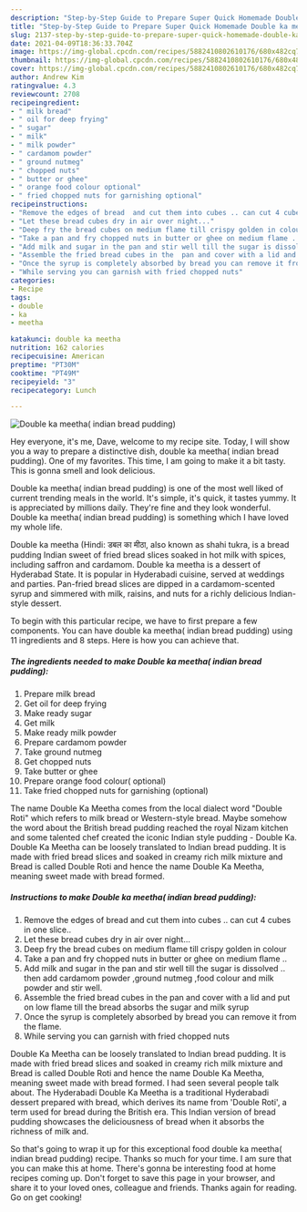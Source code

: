 ```yaml
---
description: "Step-by-Step Guide to Prepare Super Quick Homemade Double ka meetha( indian bread pudding)"
title: "Step-by-Step Guide to Prepare Super Quick Homemade Double ka meetha( indian bread pudding)"
slug: 2137-step-by-step-guide-to-prepare-super-quick-homemade-double-ka-meetha-indian-bread-pudding
date: 2021-04-09T18:36:33.704Z
image: https://img-global.cpcdn.com/recipes/5882410802610176/680x482cq70/double-ka-meetha-indian-bread-pudding-recipe-main-photo.jpg
thumbnail: https://img-global.cpcdn.com/recipes/5882410802610176/680x482cq70/double-ka-meetha-indian-bread-pudding-recipe-main-photo.jpg
cover: https://img-global.cpcdn.com/recipes/5882410802610176/680x482cq70/double-ka-meetha-indian-bread-pudding-recipe-main-photo.jpg
author: Andrew Kim
ratingvalue: 4.3
reviewcount: 2708
recipeingredient:
- " milk bread"
- " oil for deep frying"
- " sugar"
- " milk"
- " milk powder"
- " cardamom powder"
- " ground nutmeg"
- " chopped nuts"
- " butter or ghee"
- " orange food colour optional"
- " fried chopped nuts for garnishing optional"
recipeinstructions:
- "Remove the edges of bread  and cut them into cubes .. can cut 4 cubes in one slice.."
- "Let these bread cubes dry in air over night..."
- "Deep fry the bread cubes on medium flame till crispy golden in colour"
- "Take a pan and fry chopped nuts in butter or ghee on medium flame .."
- "Add milk and sugar in the pan and stir well till the sugar is dissolved .. then add cardamom powder ,ground nutmeg ,food colour and milk powder and stir well."
- "Assemble the fried bread cubes in the  pan and cover with a lid and put on low flame till the bread absorbs the sugar and milk syrup"
- "Once the syrup is completely absorbed by bread you can remove it from the flame."
- "While serving you can garnish with fried chopped nuts"
categories:
- Recipe
tags:
- double
- ka
- meetha

katakunci: double ka meetha 
nutrition: 162 calories
recipecuisine: American
preptime: "PT30M"
cooktime: "PT49M"
recipeyield: "3"
recipecategory: Lunch

---
```



![Double ka meetha( indian bread pudding)](https://img-global.cpcdn.com/recipes/5882410802610176/680x482cq70/double-ka-meetha-indian-bread-pudding-recipe-main-photo.jpg)

Hey everyone, it's me, Dave, welcome to my recipe site. Today, I will show you a way to prepare a distinctive dish, double ka meetha( indian bread pudding). One of my favorites. This time, I am going to make it a bit tasty. This is gonna smell and look delicious.

Double ka meetha( indian bread pudding) is one of the most well liked of current trending meals in the world. It's simple, it's quick, it tastes yummy. It is appreciated by millions daily. They're fine and they look wonderful. Double ka meetha( indian bread pudding) is something which I have loved my whole life.

Double ka meetha (Hindi: डबल का मीठा, also known as shahi tukra, is a bread pudding Indian sweet of fried bread slices soaked in hot milk with spices, including saffron and cardamom. Double ka meetha is a dessert of Hyderabad State. It is popular in Hyderabadi cuisine, served at weddings and parties. Pan-fried bread slices are dipped in a cardamom-scented syrup and simmered with milk, raisins, and nuts for a richly delicious Indian-style dessert.


To begin with this particular recipe, we have to first prepare a few components. You can have double ka meetha( indian bread pudding) using 11 ingredients and 8 steps. Here is how you can achieve that.

<!--inarticleads1-->

##### The ingredients needed to make Double ka meetha( indian bread pudding):

1. Prepare  milk bread
1. Get  oil for deep frying
1. Make ready  sugar
1. Get  milk
1. Make ready  milk powder
1. Prepare  cardamom powder
1. Take  ground nutmeg
1. Get  chopped nuts
1. Take  butter or ghee
1. Prepare  orange food colour( optional)
1. Take  fried chopped nuts for garnishing (optional)


The name Double Ka Meetha comes from the local dialect word &#34;Double Roti&#34; which refers to milk bread or Western-style bread. Maybe somehow the word about the British bread pudding reached the royal Nizam kitchen and some talented chef created the iconic Indian style pudding - Double Ka. Double Ka Meetha can be loosely translated to Indian bread pudding. It is made with fried bread slices and soaked in creamy rich milk mixture and Bread is called Double Roti and hence the name Double Ka Meetha, meaning sweet made with bread formed. 

<!--inarticleads2-->

##### Instructions to make Double ka meetha( indian bread pudding):

1. Remove the edges of bread  and cut them into cubes .. can cut 4 cubes in one slice..
1. Let these bread cubes dry in air over night...
1. Deep fry the bread cubes on medium flame till crispy golden in colour
1. Take a pan and fry chopped nuts in butter or ghee on medium flame ..
1. Add milk and sugar in the pan and stir well till the sugar is dissolved .. then add cardamom powder ,ground nutmeg ,food colour and milk powder and stir well.
1. Assemble the fried bread cubes in the  pan and cover with a lid and put on low flame till the bread absorbs the sugar and milk syrup
1. Once the syrup is completely absorbed by bread you can remove it from the flame.
1. While serving you can garnish with fried chopped nuts


Double Ka Meetha can be loosely translated to Indian bread pudding. It is made with fried bread slices and soaked in creamy rich milk mixture and Bread is called Double Roti and hence the name Double Ka Meetha, meaning sweet made with bread formed. I had seen several people talk about. The Hyderabadi Double Ka Meetha is a traditional Hyderabadi dessert prepared with bread, which derives its name from &#39;Double Roti&#39;, a term used for bread during the British era. This Indian version of bread pudding showcases the deliciousness of bread when it absorbs the richness of milk and. 

So that's going to wrap it up for this exceptional food double ka meetha( indian bread pudding) recipe. Thanks so much for your time. I am sure that you can make this at home. There's gonna be interesting food at home recipes coming up. Don't forget to save this page in your browser, and share it to your loved ones, colleague and friends. Thanks again for reading. Go on get cooking!
